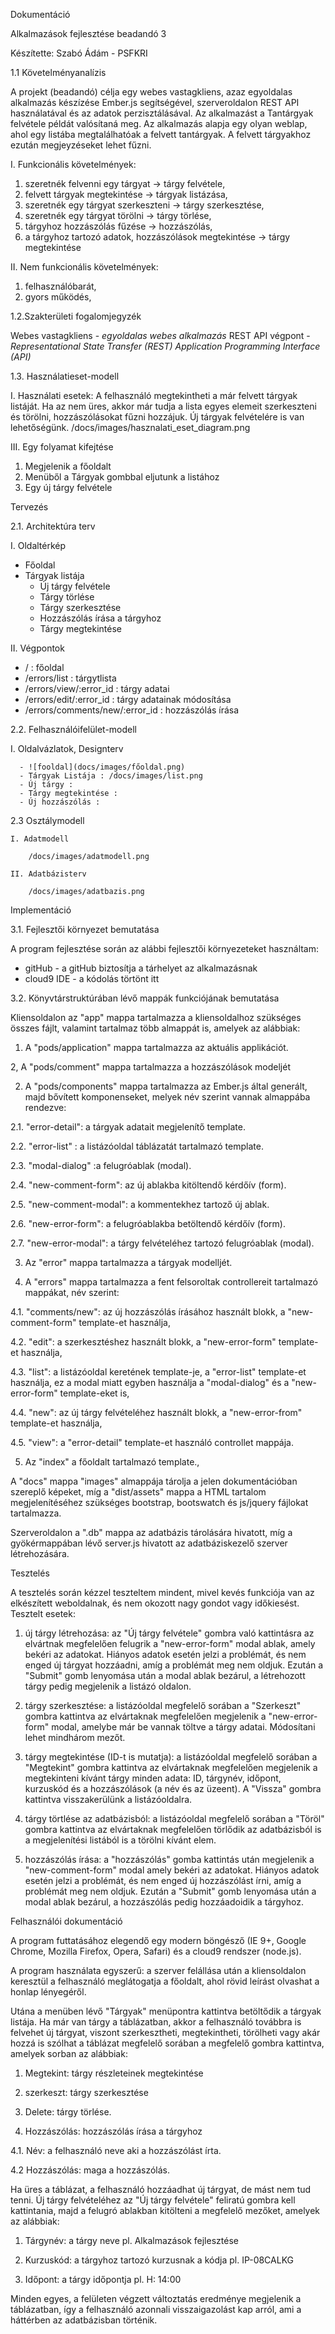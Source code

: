 Dokumentáció

Alkalmazások fejlesztése beadandó 3

Készítette: Szabó Ádám - PSFKRI

1.1 Követelményanalízis

A projekt (beadandó) célja egy webes vastagkliens, azaz egyoldalas alkalmazás készízése Ember.js segítségével, szerveroldalon REST API használatával és az adatok perzisztálásával.
    Az alkalmazást a Tantárgyak felvétele példát valósítaná meg. Az alkalmazás alapja egy olyan weblap, ahol egy listába megtalálhatóak a felvett tantárgyak.
    A felvett tárgyakhoz ezután megjeyzéseket lehet fűzni.

I. Funkcionális követelmények:

  1. szeretnék felvenni egy tárgyat -> tárgy felvétele,
  2. felvett tárgyak megtekintése -> tárgyak listázása,
  3. szeretnék egy tárgyat szerkeszteni -> tárgy szerkesztése,
  4. szeretnék egy tárgyat törölni -> tárgy törlése,
  5. tárgyhoz hozzászólás fűzése -> hozzászólás,
  6. a tárgyhoz tartozó adatok, hozzászólások megtekintése -> tárgy megtekintése

II. Nem funkcionális követelmények:

  1. felhasználóbarát,
  2. gyors működés,

1.2.Szakterületi fogalomjegyzék

   Webes vastagkliens - *egyoldalas webes alkalmazás*
   REST API végpont - *Representational State Transfer (REST) Application Programming Interface (API)*


1.3. Használatieset-modell

I. Használati esetek:
  A felhasználó megtekintheti a már felvett tárgyak listáját. Ha az nem üres, akkor már tudja a lista egyes elemeit szerkeszteni és   törölni, hozzászólásokat fűzni hozzájuk. Új tárgyak felvételére is van lehetőségünk.
  /docs/images/hasznalati_eset_diagram.png

III. Egy folyamat kifejtése

  1. Megjelenik a főoldalt
  2. Menüből a Tárgyak gombbal eljutunk a listához
  3. Egy új tárgy felvétele

Tervezés

2.1. Architektúra terv

I. Oldaltérkép

  - Főoldal
  - Tárgyak listája
    - Új tárgy felvétele
    - Tárgy törlése
    - Tárgy szerkesztése
    - Hozzászólás írása a tárgyhoz
    - Tárgy megtekintése
    
II. Végpontok

  - / : főoldal
- /errors/list : tárgytlista
- /errors/view/:error_id : tárgy adatai
- /errors/edit/:error_id : tárgy adatainak módosítása
- /errors/comments/new/:error_id : hozzászólás írása

2.2. Felhasználóifelület-modell

  I. Oldalvázlatok, Designterv
        
      - ![fooldal](docs/images/főoldal.png)
      - Tárgyak Listája : /docs/images/list.png
      - Új tárgy : 
      - Tárgy megtekintése :
      - Új hozzászólás : 
        
2.3 Osztálymodell
    
    I. Adatmodell
   
        /docs/images/adatmodell.png
   
    II. Adatbázisterv
   
        /docs/images/adatbazis.png
   
    
Implementáció

3.1. Fejlesztői környezet bemutatása

   A program fejlesztése során az alábbi fejlesztői környezeteket használtam:
   - gitHub - a gitHub biztosítja a tárhelyet az alkalmazásnak
   - cloud9 IDE - a kódolás törtönt itt


3.2. Könyvtárstruktúrában lévő mappák funkciójának bemutatása

  Kliensoldalon az "app" mappa tartalmazza a kliensoldalhoz szükséges összes fájlt, valamint tartalmaz több almappát is, amelyek az alábbiak:

1. A "pods/application" mappa tartalmazza az aktuális applikációt.

2, A "pods/comment" mappa tartalmazza a hozzászólások modeljét

2. A "pods/components" mappa tartalmazza az Ember.js által generált, majd bővített komponenseket, melyek név szerint vannak almappába rendezve:

2.1.  "error-detail": a tárgyak adatait megjelenítő template.

2.2.  "error-list" : a listázóoldal táblázatát tartalmazó template.

2.3.  "modal-dialog" :a felugróablak (modal).

2.4.  "new-comment-form": az új ablakba kitöltendő kérdőív (form).

2.5.  "new-comment-modal": a kommentekhez tartoző új ablak.

2.6.  "new-error-form":  a felugróablakba betöltendő kérdőív (form).

2.7.  "new-error-modal": a tárgy felvételéhez tartozó felugróablak (modal).

3. Az "error" mappa tartalmazza a tárgyak modelljét.

4. A "errors" mappa tartalmazza a fent felsoroltak controllereit tartalmazó mappákat, név szerint:

4.1. "comments/new": az új hozzászólás írásához használt blokk, a "new-comment-form" template-et használja,

4.2. "edit": a szerkesztéshez használt blokk, a "new-error-form" template-et használja,

4.3. "list": a listázóoldal keretének template-je, a "error-list" template-et használja, ez a modal miatt egyben használja a "modal-dialog" és a "new-error-form" template-eket is,

4.4.  "new": az új tárgy felvételéhez használt blokk, a "new-error-from" template-et használja, 

4.5. "view": a "error-detail" template-et használó controllet mappája.

5. Az "index"  a főoldalt tartalmazó template.,

A "docs" mappa "images" almappája tárolja a jelen dokumentációban szereplő képeket, míg a "dist/assets" mappa a HTML tartalom megjelenítéséhez szükséges bootstrap, bootswatch és js/jquery fájlokat tartalmazza.

Szerveroldalon a ".db" mappa az adatbázis tárolására hivatott, míg a gyökérmappában lévő server.js hivatott az adatbáziskezelő szerver létrehozására.


Tesztelés

A tesztelés során kézzel teszteltem mindent, mivel kevés funkciója van az elkészített weboldalnak, és nem okozott nagy gondot vagy időkiesést.
Tesztelt esetek:

1. új tárgy létrehozása: az "Új tárgy felvétele" gombra való kattintásra az elvártnak megfelelően felugrik a "new-error-form" modal ablak, amely bekéri az adatokat. Hiányos adatok esetén jelzi a problémát, és nem enged új tárgyat hozzáadni, amíg a problémát meg nem oldjuk. Ezután a "Submit" gomb lenyomása után a modal ablak bezárul, a létrehozott tárgy pedig megjelenik a listázó oldalon.

2. tárgy szerkesztése: a listázóoldal megfelelő sorában a "Szerkeszt" gombra kattintva az elvártaknak megfelelően megjelenik a "new-error-form" modal, amelybe már be vannak töltve a tárgy adatai. Módosítani lehet mindhárom mezőt.

3. tárgy megtekintése (ID-t is mutatja): a listázóoldal megfelelő sorában a "Megtekint" gombra kattintva az elvártaknak megfelelően megjelenik a megtekinteni kívánt tárgy minden adata: ID, tárgynév, időpont, kurzuskód és a hozzászólások (a név és az üzeent). A "Vissza" gombra kattintva visszakerülünk a listázóoldalra.

4. tárgy törtlése az adatbázisból: a listázóoldal megfelelő sorában a "Töröl" gombra kattintva az elvártaknak megfelelően törlődik az adatbázisból is a megjelenítési listából is a törölni kívánt elem.

5. hozzászólás írása: a "hozzászólás" gomba kattintás után megjelenik a "new-comment-form" modal amely bekéri az adatokat. Hiányos adatok esetén jelzi a problémát, és nem enged új hozzászólást írni, amíg a problémát meg nem oldjuk. Ezután a "Submit" gomb lenyomása után a modal ablak bezárul, a hozzászólás pedig hozzáadoidik a tárgyhoz.

Felhasználói dokumentáció

  A program futtatásához elegendő egy modern böngésző (IE 9+, Google Chrome, Mozilla Firefox, Opera, Safari) és a cloud9 rendszer (node.js).

A program használata egyszerű: a szerver felállása után a kliensoldalon keresztül a felhasználó meglátogatja a főoldalt, ahol rövid leírást olvashat a honlap lényegéről.

Utána a menüben lévő "Tárgyak" menüpontra kattintva betöltődik a tárgyak listája. Ha már van tárgy a táblázatban, akkor a felhasználó továbbra is felvehet új tárgyat, viszont szerkesztheti, megtekintheti, törölheti vagy akár hozzá is szólhat a táblázat megfelelő sorában a megfelelő gombra kattintva, amelyek sorban az alábbiak:

1. Megtekint: tárgy részleteinek megtekintése

2. szerkeszt: tárgy szerkesztése

3. Delete: tárgy törlése.

4. Hozzászólás: hozzászólás írása a tárgyhoz
  
  4.1. Név: a felhasználó neve aki a hozzászólást írta.

  4.2 Hozzászólás: maga a hozzászólás.
  
Ha üres a táblázat, a felhasználó hozzáadhat új tárgyat, de mást nem tud tenni. Új tárgy felvételéhez az "Új tárgy felvétele" feliratú gombra kell kattintania, majd a felugró ablakban kitölteni a megfelelő mezőket, amelyek az alábbiak:

1. Tárgynév: a tárgy neve pl. Alkalmazások fejlesztése

2. Kurzuskód: a tárgyhoz tartozó kurzusnak a kódja pl. IP-08CALKG

3. Időpont: a tárgy időpontja pl. H: 14:00

Minden egyes, a felületen végzett változtatás eredménye megjelenik a táblázatban, így a felhasználó azonnali visszaigazolást kap arról, ami a háttérben az adatbázisban történik.

